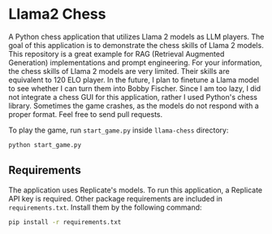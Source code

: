 # Llama2 Chess

A Python chess application that utilizes Llama 2 models as LLM players. The goal of this application is to demonstrate the chess skills of Llama 2 models. This repository is a great example for RAG (Retrieval Augmented Generation) implementations and prompt engineering. For your information, the chess skills of Llama 2 models are very limited. Their skills are equivalent to 120 ELO player. In the future, I plan to finetune a Llama model to see whether I can turn them into Bobby Fischer. Since I am too lazy, I did not integrate a chess GUI for this application, rather I used Python's chess library. Sometimes the game crashes, as the models do not respond with a proper format. Feel free to send pull requests.

To play the game, run `start_game.py` inside `llama-chess` directory:
```bash
python start_game.py
```

## Requirements

The application uses Replicate's models. To run this application, a Replicate API key is required. Other package requirements are included in `requirements.txt`. Install them by the following command:
```bash
pip install -r requirements.txt
```



